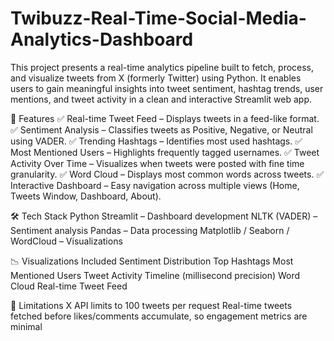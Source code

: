 # Twibuzz-Real-Time-Social-Media-Analytics-Dashboard

This project presents a real-time analytics pipeline built to fetch, process, and visualize tweets from X (formerly Twitter) using Python. It enables users to gain meaningful insights into tweet sentiment, hashtag trends, user mentions, and tweet activity in a clean and interactive Streamlit web app.


🚀 Features
✅ Real-time Tweet Feed – Displays tweets in a feed-like format.
✅ Sentiment Analysis – Classifies tweets as Positive, Negative, or Neutral using VADER.
✅ Trending Hashtags – Identifies most used hashtags.
✅ Most Mentioned Users – Highlights frequently tagged usernames.
✅ Tweet Activity Over Time – Visualizes when tweets were posted with fine time granularity.
✅ Word Cloud – Displays most common words across tweets.
✅ Interactive Dashboard – Easy navigation across multiple views (Home, Tweets Window, Dashboard, About).

🛠️ Tech Stack
Python
Streamlit – Dashboard development
NLTK (VADER) – Sentiment analysis
Pandas – Data processing
Matplotlib / Seaborn / WordCloud – Visualizations


📉 Visualizations Included
Sentiment Distribution
Top Hashtags
Most Mentioned Users
Tweet Activity Timeline (millisecond precision)
Word Cloud
Real-time Tweet Feed



📌 Limitations
X API limits to 100 tweets per request
Real-time tweets fetched before likes/comments accumulate, so engagement metrics are minimal